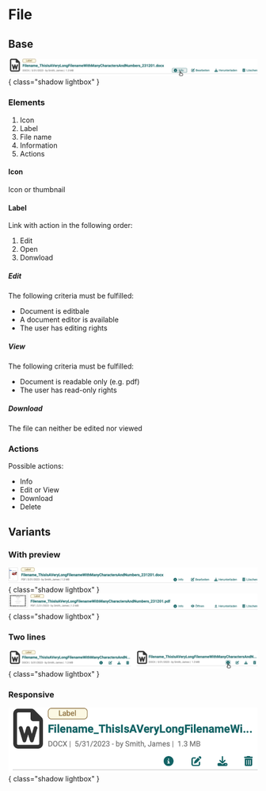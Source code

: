 # File

## Base

![file base](assets/file_HF_1Z.png){ class="shadow lightbox" }

### Elements

 1. Icon
 2. Label
 3. File name
 4. Information
 5. Actions

#### Icon

Icon or thumbnail

#### Label

Link with action in the following order:

 1. Edit
 2. Open
 3. Donwload

##### Edit

The following criteria must be fulfilled:

 * Document is editbale
 * A document editor is available
 * The user has editing rights

##### View

The following criteria must be fulfilled:

 * Document is readable only (e.g. pdf)
 * The user has read-only rights

##### Download

The file can neither be edited nor viewed

### Actions

Possible actions:

 * Info
 * Edit or View
 * Download
 * Delete

## Variants

### With preview

![file with preview](assets/file_HFP_1Z.png){ class="shadow lightbox" }
![file with preview](assets/file_QFP_1Z.png){ class="shadow lightbox" }

### Two lines

![files two lines](assets/file_HF_2Z.png){ class="shadow lightbox" }

### Responsive

![file repsonsive](assets/file_HF_RP.png){ class="shadow lightbox" }